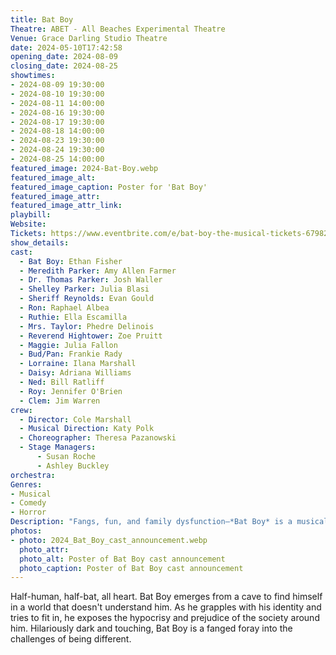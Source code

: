 ```yaml
---
title: Bat Boy
Theatre: ABET - All Beaches Experimental Theatre
Venue: Grace Darling Studio Theatre
date: 2024-05-10T17:42:58
opening_date: 2024-08-09
closing_date: 2024-08-25
showtimes:
- 2024-08-09 19:30:00
- 2024-08-10 19:30:00
- 2024-08-11 14:00:00
- 2024-08-16 19:30:00
- 2024-08-17 19:30:00
- 2024-08-18 14:00:00
- 2024-08-23 19:30:00
- 2024-08-24 19:30:00
- 2024-08-25 14:00:00
featured_image: 2024-Bat-Boy.webp
featured_image_alt: 
featured_image_caption: Poster for 'Bat Boy'
featured_image_attr: 
featured_image_attr_link: 
playbill:
Website: 
Tickets: https://www.eventbrite.com/e/bat-boy-the-musical-tickets-679820099217
show_details: 
cast:
  - Bat Boy: Ethan Fisher
  - Meredith Parker: Amy Allen Farmer
  - Dr. Thomas Parker: Josh Waller
  - Shelley Parker: Julia Blasi
  - Sheriff Reynolds: Evan Gould
  - Ron: Raphael Albea
  - Ruthie: Ella Escamilla
  - Mrs. Taylor: Phedre Delinois
  - Reverend Hightower: Zoe Pruitt
  - Maggie: Julia Fallon
  - Bud/Pan: Frankie Rady
  - Lorraine: Ilana Marshall
  - Daisy: Adriana Williams
  - Ned: Bill Ratliff
  - Roy: Jennifer O'Brien
  - Clem: Jim Warren
crew:
  - Director: Cole Marshall
  - Musical Direction: Katy Polk
  - Choreographer: Theresa Pazanowski
  - Stage Managers:
      - Susan Roche
      - Ashley Buckley
orchestra:
Genres:
- Musical
- Comedy
- Horror
Description: "Fangs, fun, and family dysfunction—*Bat Boy* is a musical like no other."
photos:
- photo: 2024_Bat_Boy_cast_announcement.webp
  photo_attr: 
  photo_alt: Poster of Bat Boy cast announcement
  photo_caption: Poster of Bat Boy cast announcement
---
```

Half-human, half-bat, all heart. Bat Boy emerges from a cave to find himself in a world that doesn't understand him. As he grapples with his identity and tries to fit in, he exposes the hypocrisy and prejudice of the society around him. Hilariously dark and touching, Bat Boy is a fanged foray into the challenges of being different.